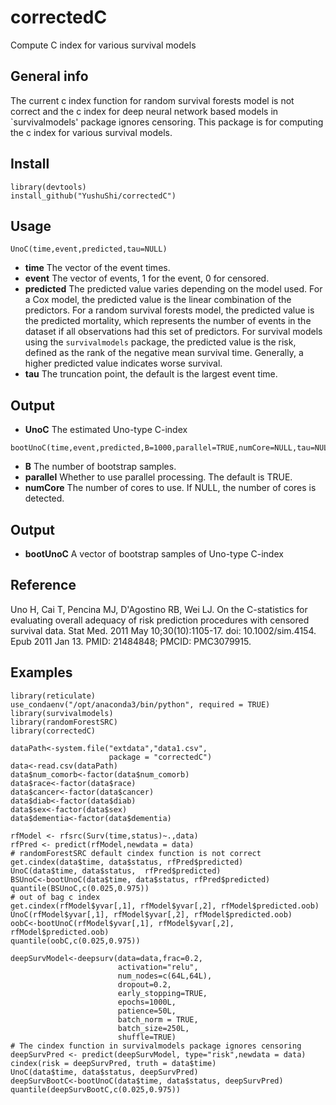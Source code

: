 # correctedC
 Compute C index for various survival models
 
## General info
 The current c index function for random survival forests model is not correct and the c index for deep neural network based models in `survivalmodels' package ignores censoring. This package is for computing the c index for various survival models.

## Install

```
library(devtools)
install_github("YushuShi/correctedC")
```
## Usage

```
UnoC(time,event,predicted,tau=NULL)
```
* **time** The vector of the event times.
* **event** The vector of events, 1 for the event, 0 for censored.
* **predicted** The predicted value varies depending on the model used. For a Cox model, the predicted value is the linear combination of the predictors. For a random survival forests model, the predicted value is the predicted mortality, which represents the number of events in the dataset if all observations had this set of predictors. For survival models using the `survivalmodels` package, the predicted value is the risk, defined as the rank of the negative mean survival time. Generally, a higher predicted value indicates worse survival.
* **tau** The truncation point, the default is the largest event time.

## Output
* **UnoC** The estimated Uno-type C-index

```
bootUnoC(time,event,predicted,B=1000,parallel=TRUE,numCore=NULL,tau=NULL)
```
* **B** The number of bootstrap samples.
* **parallel** Whether to use parallel processing. The default is TRUE.
* **numCore** The number of cores to use. If NULL, the number of cores is detected.

## Output

* **bootUnoC** A vector of bootstrap samples of Uno-type C-index

## Reference
Uno H, Cai T, Pencina MJ, D'Agostino RB, Wei LJ. On the C-statistics for evaluating overall adequacy of risk prediction procedures with censored survival data. Stat Med. 2011 May 10;30(10):1105-17. doi: 10.1002/sim.4154. Epub 2011 Jan 13. PMID: 21484848; PMCID: PMC3079915.

## Examples
```
library(reticulate)
use_condaenv("/opt/anaconda3/bin/python", required = TRUE)
library(survivalmodels)
library(randomForestSRC)
library(correctedC)

dataPath<-system.file("extdata","data1.csv",
                      package = "correctedC")
data<-read.csv(dataPath)
data$num_comorb<-factor(data$num_comorb)
data$race<-factor(data$race)
data$cancer<-factor(data$cancer)
data$diab<-factor(data$diab)
data$sex<-factor(data$sex)
data$dementia<-factor(data$dementia)

rfModel <- rfsrc(Surv(time,status)~.,data)
rfPred <- predict(rfModel,newdata = data)
# randomForestSRC default cindex function is not correct
get.cindex(data$time, data$status, rfPred$predicted)
UnoC(data$time, data$status,  rfPred$predicted)
BSUnoC<-bootUnoC(data$time, data$status, rfPred$predicted)
quantile(BSUnoC,c(0.025,0.975))
# out of bag c index
get.cindex(rfModel$yvar[,1], rfModel$yvar[,2], rfModel$predicted.oob) 
UnoC(rfModel$yvar[,1], rfModel$yvar[,2], rfModel$predicted.oob) 
oobC<-bootUnoC(rfModel$yvar[,1], rfModel$yvar[,2], rfModel$predicted.oob) 
quantile(oobC,c(0.025,0.975))

deepSurvModel<-deepsurv(data=data,frac=0.2,
                        activation="relu",
                        num_nodes=c(64L,64L),
                        dropout=0.2,
                        early_stopping=TRUE,
                        epochs=1000L,
                        patience=50L,
                        batch_norm = TRUE,
                        batch_size=250L,
                        shuffle=TRUE)
# The cindex function in survivalmodels package ignores censoring
deepSurvPred <- predict(deepSurvModel, type="risk",newdata = data)
cindex(risk = deepSurvPred, truth = data$time)
UnoC(data$time, data$status, deepSurvPred)
deepSurvBootC<-bootUnoC(data$time, data$status, deepSurvPred)
quantile(deepSurvBootC,c(0.025,0.975))
```
